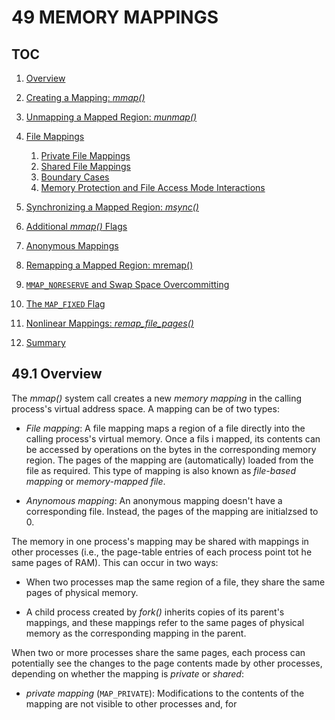 # 49 MEMORY MAPPINGS

## TOC

 1. [Overview](#491-overview)
 2. [Creating a Mapping: *mmap()*](#492-creating-a-mapping-mmap)
 3. [Unmapping a Mapped Region: *munmap()*](#493-unmapping-a-mapped-region-munmap)

 4. [File Mappings](#494-file-mappings)
    1. [Private File Mappings](#4941-private-file-mappings)
    2. [Shared File Mappings](#4942-shared-file-mappings)
    3. [Boundary Cases](#4943-boundary-cases)
    4. [Memory Protection and File Access Mode Interactions](#4944-memory-protection-and-file-access-mode-interactions)

 5. [Synchronizing a Mapped Region: *msync()*](#495-synchronizing-a-mapped-region-msync)
 6. [Additional *mmap()* Flags](#496-additional-mmap-flags)
 7. [Anonymous Mappings](#497-anonymous-mappings)
 8. [Remapping a Mapped Region: mremap()](#498-remapping-a-mapped-region-mremap)
 9. [`MMAP_NORESERVE` and Swap Space Overcommitting](#499-mmap_noreserve-and-swap-space-overcommitting)
10. [The `MAP_FIXED` Flag](#4910-the-map-fixed-flag)
11. [Nonlinear Mappings: *remap_file_pages()*](#4911-nonlinear-mappings-remap-file-pages)
12. [Summary](#4912-summary)


## 49.1 Overview

The *mmap()* system call creates a new *memory mapping* in the calling
process's virtual address space.  A mapping can be of two types:

* *File mapping*: A file mapping maps a region of a file directly into the
  calling process's virtual memory. Once a fils i mapped, its contents can be
  accessed by operations on the bytes in the corresponding memory region. The
  pages of the mapping are (automatically) loaded from the file as required.
  This type of mapping is also known as *file-based mapping* or *memory-mapped
  file*.

* *Anynomous mapping*: An anonymous mapping doesn't have a corresponding file.
  Instead, the pages of the mapping are initialzsed to 0.

The memory in one process's mapping may be shared with mappings in other
processes (i.e., the page-table entries of each process point tot he same pages
of RAM). This can occur in two ways:

* When two processes map the same region of a file, they share the same pages
  of physical memory.

* A child process created by *fork()* inherits copies of its parent's mappings,
  and these mappings refer to the same pages of physical memory as the
  corresponding mapping in the parent.

When two or more processes share the same pages, each process can potentially see
the changes to the page contents made by other processes, depending on whether the
mapping is *private* or *shared*:

* *private mapping* (`MAP_PRIVATE`): Modifications to the contents of the
  mapping are not visible to other processes and, for 


